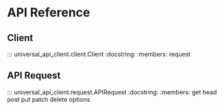 # API Reference

## Client

::: universal_api_client.client.Client
    :docstring:
    :members: request

## API Request

::: universal_api_client.request.APIRequest
    :docstring:
    :members: get head post put patch delete options
